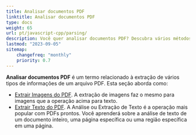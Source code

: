 ```yaml
---
title: Analisar documentos PDF
linktitle: Analisar documentos PDF
type: docs
weight: 65
url: pt/javascript-cpp/parsing/
description: Você quer analisar documentos PDF? Descubra vários métodos de extração de dados PDF com Aspose.PDF para JavaScript via C++.
lastmod: "2023-09-05"
sitemap:
    changefreq: "monthly"
    priority: 0.7
---
```


**Analisar documentos PDF** é um termo relacionado à extração de vários tipos de informações de um arquivo PDF. Esta seção aborda como:

- [Extrair Imagens do PDF](/pdf/javascript-cpp/extract-images-from-the-pdf-file/). A extração de imagens faz o mesmo para imagens que a operação acima para texto.
- [Extrair Texto do PDF](/pdf/javascript-cpp/extract-text-from-pdf/). A Análise ou Extração de Texto é a operação mais popular com PDFs prontos. Você aprenderá sobre a análise de texto de um documento inteiro, uma página específica ou uma região específica em uma página.